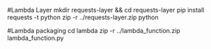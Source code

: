 #Lambda Layer
mkdir requests-layer && cd requests-layer
pip install requests -t python
zip -r ../requests-layer.zip python

#Lambda packaging
cd lambda
zip -r ../lambda_function.zip lambda_function.py